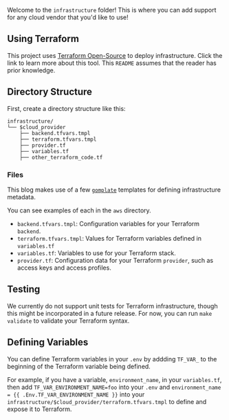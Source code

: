 Welcome to the `infrastructure` folder! This is where you can add support
for any cloud vendor that you'd like to use!

## Using Terraform

This project uses [Terraform Open-Source](https://hashicorp.com/terraform) to
deploy infrastructure. Click the link to learn more about this tool. This
`README` assumes that the reader has prior knowledge.

## Directory Structure

First, create a directory structure like this:

```
infrastructure/
└── $cloud_provider
    ├── backend.tfvars.tmpl
    ├── terraform.tfvars.tmpl
    ├── provider.tf
    ├── variables.tf
    ├── other_terraform_code.tf
```

### Files

This blog makes use of a few [`gomplate`](https://github.com/hairyhenderson/gomplate)
templates for defining infrastructure metadata.

You can see examples of each in the `aws` directory.

* `backend.tfvars.tmpl`: Configuration variables for your Terraform `backend`.
* `terraform.tfvars.tmpl`: Values for Terraform variables defined in `variables.tf`
* `variables.tf`: Variables to use for your Terraform stack.
* `provider.tf`: Configuration data for your Terraform `provider`, such as access keys and access profiles.

## Testing

We currently do not support unit tests for Terraform infrastructure, though this
might be incorporated in a future release. For now, you can run
`make validate` to validate your Terraform syntax.

## Defining Variables

You can define Terraform variables in your `.env` by addding `TF_VAR_` to the
beginning of the Terraform variable being defined.

For example, if you have a variable, `environment_name`, in your `variables.tf`,
then add `TF_VAR_ENVIRONMENT_NAME=foo` into your `.env` and
`environment_name = {{ .Env.TF_VAR_ENVIRONMENT_NAME }}` into your
`infrastructure/$cloud_provider/terraform.tfvars.tmpl` to define and expose it
to Terraform.
